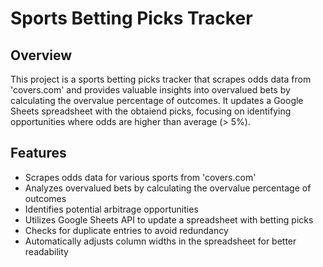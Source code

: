 # Sports Betting Picks Tracker

## Overview

This project is a sports betting picks tracker that scrapes odds data from 'covers.com' and provides valuable insights into overvalued bets by calculating the overvalue percentage of outcomes. It updates a Google Sheets spreadsheet with the obtaiend picks, focusing on identifying opportunities where odds are higher than average (> 5%).

## Features

- Scrapes odds data for various sports from 'covers.com'
- Analyzes overvalued bets by calculating the overvalue percentage of outcomes
- Identifies potential arbitrage opportunities
- Utilizes Google Sheets API to update a spreadsheet with betting picks
- Checks for duplicate entries to avoid redundancy
- Automatically adjusts column widths in the spreadsheet for better readability
